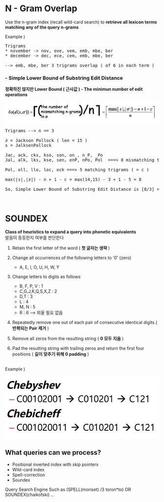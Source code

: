 N - Gram Overlap
=====
Use the n-gram index (recall wild-card search) to **retrieve all lexicon terms matching any of the query n-grams**

Example )
<pre>
Trigrams
* november -> nov, ove, vem, emb, mbe, ber
* december -> dec, ece, cem, emb, mbe, ber
<br>--> emb, mbe, ber 3 trigrams overlap ( of 6 in each term )
</pre>

### - Simple Lower Bound of Substring Edit Distance
**정확하진 않지만 Lower Bound ( 근사값 ) - The minimun number of edit operations**

![screenshot](img/SimpleLowerBound.png)

<pre>
Trigrams --> n == 3

∂ = Jackson Pollock ( len = 15 )
s = JalksenPollock

Jac, ack, cks, kso, son, on_, n_P, _Po
Jal, alk, lks, kse, sen, enP, nPo, Pol&nbsp;&nbsp;===>&nbsp;8 mismatching trigrams

Pol, oll, llo, loc, ock ===> 5 matching trigrams ( = c )

max(|s|,|∂|) - n + 1 - c = max(14,15) - 3 + 1 - 5 = 8

So, Simple Lower Bound of Substring Edit Distance is [8/3] = 3
</pre>
<br>


SOUNDEX
======
**Class of heuristics to expand a query into phonetic equivalents**<br>
발음이 동등한지 여부를 판단한다

1. Retain the first letter of the word ( **첫 글자는 생략** )

2. Change all occurrences of the following letters to '0' (zero)
	- A, E, I, O, U, H, W, Y
3. Change letters to digits as follows
	- B, F, P, V : 1
	- C,G,J,K,Q,S,X,Z : 2
	- D,T : 3
	- L : 4
	- M, N : 5
	- R : 6
--> 외울 필요 없음

4. Repeatedly remove one out of each pair of consecutive identical digits.( **반복되는 Pair 제거** )
5. Remove all zeros from the resulting string ( **0 모두 지움** )
6. Pad the resulting string with trailing zeros and return the first four positions ( **길이 맞추기 위해 0 padding** )

<br>
Example )

![screenshot](img/soundex.png)

What queries can we process?
------
- Positional inverted index with skip pointers
- Wild-card index
- Spell-correction
- Soundex

Query Search Engine Such as (SPELL(moriset) /3 toron*to) OR
SOUNDEX(chaikofski) ...